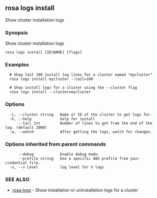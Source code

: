 ## rosa logs install

Show cluster installation logs

### Synopsis

Show cluster installation logs

```
rosa logs install [ID|NAME] [flags]
```

### Examples

```
  # Show last 100 install log lines for a cluster named "mycluster"
  rosa logs install mycluster --tail=100

  # Show install logs for a cluster using the --cluster flag
  rosa logs install --cluster=mycluster
```

### Options

```
  -c, --cluster string   Name or ID of the cluster to get logs for.
  -h, --help             help for install
      --tail int         Number of lines to get from the end of the log. (default 2000)
  -w, --watch            After getting the logs, watch for changes.
```

### Options inherited from parent commands

```
      --debug            Enable debug mode.
      --profile string   Use a specific AWS profile from your credential file.
  -v, --v Level          log level for V logs
```

### SEE ALSO

* [rosa logs](rosa_logs.md)	 - Show installation or uninstallation logs for a cluster

